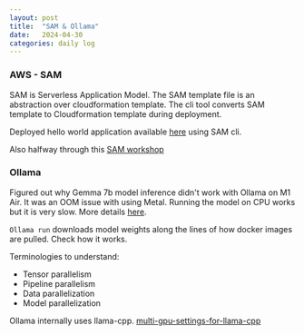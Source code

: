 ```yaml
---
layout: post
title:  "SAM & Ollama"
date:   2024-04-30
categories: daily log
---
```


### AWS - SAM

SAM is Serverless Application Model. The SAM template file is an abstraction over cloudformation template. The cli tool converts SAM template to Cloudformation template during deployment.

Deployed hello world application available [here](https://docs.aws.amazon.com/serverless-application-model/latest/developerguide/serverless-getting-started-hello-world.html#serverless-getting-started-hello-world-run) using SAM cli.

Also halfway through this [SAM workshop](https://catalog.workshops.aws/complete-aws-sam/en-US)

### Ollama

Figured out why Gemma 7b model inference didn't work with Ollama on M1 Air. It was an OOM issue with using Metal. Running the model on CPU works but it is very slow. More details [here][ollama-github-issue-4033].

```Ollama run``` downloads model weights along the lines of how docker images are pulled. Check how it works.

Terminologies to understand:

 - Tensor parallelism
 - Pipeline parallelism
 - Data parallelization
 - Model parallelization

Ollama internally uses llama-cpp.
[multi-gpu-settings-for-llama-cpp](https://github.com/ggerganov/llama.cpp/tree/master/examples/main#additional-options)

[ollama-github-issue-4033]: https://github.com/ollama/ollama/issues/4033#issuecomment-2084841685

 
